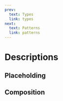 ```yaml
---
prev:
  text: Types
  link: types
next:
  text: Patterns
  link: patterns
---
```


# Descriptions

## Placeholding

## Composition

